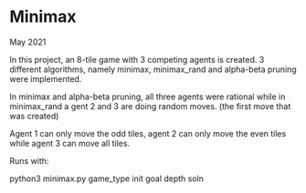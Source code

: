 # Minimax

May 2021

In this project, an 8-tile game with 3 competing agents is created.
3 different algorithms, namely minimax, minimax_rand and alpha-beta pruning were implemented.

In minimax and alpha-beta pruning, all three agents were rational while in minimax_rand
a gent 2 and 3 are doing random moves. (the first move that was created)

Agent 1 can only move the odd tiles, agent 2 can only move the even tiles while agent 3 can move all tiles.


Runs with: 

python3 minimax.py game_type init goal depth soln
